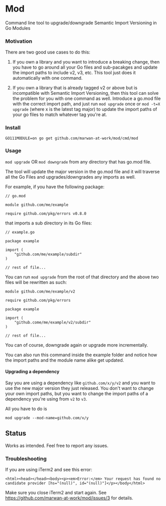 # Mod 

Command line tool to upgrade/downgrade Semantic Import Versioning in Go Modules

### Motivation 

There are two good use cases to do this: 

1. If you own a library and you want to introduce a breaking change, then you have to go around all your Go files and sub-pacakges and update the import paths to include v2, v3, etc. This tool just does it automatically with one command. 

2. If you own a library that is already tagged v2 or above but is incompatible with Semantic Import Versioning, then 
this tool can solve the problem for you with one command as well. Introduce a go.mod file with the correct import path, and just run `mod upgrade` once or `mod -t=X upgrade` (where x is the latest tag major) to update the import paths of your go files to match whatever tag you're at.

### Install

`GO111MODULE=on go get github.com/marwan-at-work/mod/cmd/mod`

### Usage

`mod upgrade` OR `mod downgrade` from any directory that has go.mod file.


The tool will update the major version in the go.mod file and it will 
traverse all the Go Files and upgrades/downgrades any imports as well. 

For example, if you have the following package: 

```
// go.mod

module github.com/me/example

require github.com/pkg/errors v0.8.0
```

that imports a sub directory in its Go files:

```golang
// example.go

package example

import (
    "github.com/me/example/subdir"
)

// rest of file...
```

You can run `mod upgrade` from the root of that directory and the above two files will be rewritten as such: 

```
module github.com/me/example/v2

require github.com/pkg/errors
```

```golang
package example

import (
    "github.come/me/example/v2/subdir"
)

// rest of file...
```

You can of course, downgrade again or upgrade more incrementally. 

You can also run this command inside the example folder 
and notice how the import paths and the module name alike get updated.

#### Upgrading a dependency

Say you are using a dependency like `github.com/x/y/v2` and you want to use the new major version they just released. You don't want to change your own import paths, but you want to change the import paths of a dependency you're using from `v2` to `v3`. 

All you have to do is 

```
mod upgrade --mod-name=github.com/x/y
```

## Status

Works as intended. Feel free to report any issues.

### Troubleshooting

If you are using iTerm2 and see this error: 

```
<html><head></head><body><p><em>Error:</em> Your request has found no candidate provider [hs="(null)", id="(null)"]</p></body</html>
```

Make sure you close iTerm2 and start again. See https://github.com/marwan-at-work/mod/issues/3 for details. 
